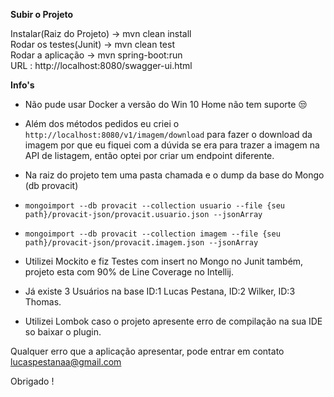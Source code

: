 **Subir o Projeto**

Instalar(Raiz do Projeto) -> mvn clean install                                                                            
Rodar os testes(Junit) -> mvn clean test                                                                       
Rodar a aplicação -> mvn spring-boot:run                                                                                         
URL : http://localhost:8080/swagger-ui.html       

**Info's**

- Não pude usar Docker a versão do Win 10 Home não tem suporte 😒

- Além dos métodos pedidos eu criei o `http://localhost:8080/v1/imagem/download` para fazer o download da imagem por que eu fiquei com a dúvida se era para trazer a imagem na API de listagem, então optei por criar um endpoint diferente.

- Na raiz do projeto tem uma pasta chamada e o dump da base do Mongo (db provacit) 
 -  `mongoimport --db provacit --collection usuario --file {seu path}/provacit-json/provacit.usuario.json --jsonArray`
 -  `mongoimport --db provacit --collection imagem --file {seu path}/provacit-json/provacit.imagem.json --jsonArray`

- Utilizei Mockito e fiz Testes com insert no Mongo no Junit também, projeto esta com 90% de Line Coverage no Intellij.

- Já existe 3 Usuários na base ID:1 Lucas Pestana, ID:2 Wilker, ID:3 Thomas.

- Utilizei Lombok caso o projeto apresente erro de compilação na sua IDE so baixar o plugin.

 Qualquer erro que a aplicação apresentar, pode entrar em contato lucaspestanaa@gmail.com

Obrigado !


